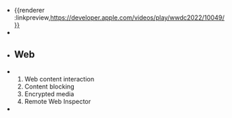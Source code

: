 - {{renderer :linkpreview,https://developer.apple.com/videos/play/wwdc2022/10049/}}
-
- ## Web
- 1. Web content interaction
  2. Content blocking
  3. Encrypted media
  4. Remote Web Inspector
-